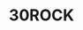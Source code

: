 ---
title: 30ROCK
crosslinks:
- television
- KimmySchmidt
- GreatNewsTV
- linguistics
- community
- gifs
- TheHourchive
- mashgifs
- americandad
- mealtimevideos
- funny
- Earwolf
---